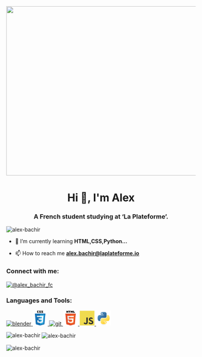 
<img src="https://images.unsplash.com/photo-1516383740770-fbcc5ccbece0?q=80&w=1974&auto=format&fit=crop&ixlib=rb-4.0.3&ixid=M3wxMjA3fDB8MHxwaG90by1wYWdlfHx8fGVufDB8fHx8fA%3D%3D" height="450px" width="1080px"/>
<h1 align="center">Hi 👋, I'm Alex</h1>
<h3 align="center">A French student studying at ‘La Plateforme’.</h3>

<p align="left"> <img src="https://komarev.com/ghpvc/?username=alex-bachir&label=Profile%20views&color=58c8d0&style=flat-square" alt="alex-bachir" /> </p>

- 🌱 I’m currently learning **HTML,CSS,Python...**

- 📫 How to reach me **alex.bachir@laplateforme.io**

<h3 align="left">Connect with me:</h3>
<p align="left">
<a href="https://dev.to/@alex_bachir_fc" target="blank"><img align="center" src="https://raw.githubusercontent.com/rahuldkjain/github-profile-readme-generator/master/src/images/icons/Social/devto.svg" alt="@alex_bachir_fc" height="30" width="40" /></a>
</p>

<h3 align="left">Languages and Tools:</h3>
<p align="left"> <a href="https://www.blender.org/" target="_blank" rel="noreferrer"> 
    <img src="https://download.blender.org/branding/community/blender_community_badge_white.svg" alt="blender" width="40" height="40"/> </a> <a href="https://www.w3schools.com/css/" target="_blank" rel="noreferrer"> 
    <img src="https://raw.githubusercontent.com/devicons/devicon/master/icons/css3/css3-original-wordmark.svg" alt="css3" width="40" height="40"/> </a> <a href="https://git-scm.com/" target="_blank" rel="noreferrer"> 
    <img src="https://www.vectorlogo.zone/logos/git-scm/git-scm-icon.svg" alt="git" width="40" height="40"/> </a> <a href="https://www.w3.org/html/" target="_blank" rel="noreferrer"> 
    <img src="https://raw.githubusercontent.com/devicons/devicon/master/icons/html5/html5-original-wordmark.svg" alt="html5" width="40" height="40"/> </a> <a href="https://developer.mozilla.org/en-US/docs/Web/JavaScript" target="_blank" rel="noreferrer">
    <img src="https://raw.githubusercontent.com/devicons/devicon/master/icons/javascript/javascript-original.svg" alt="javascript" width="40" height="40"/> </a> <a href="https://www.python.org" target="_blank" rel="noreferrer"> 
    <img src="https://raw.githubusercontent.com/devicons/devicon/master/icons/python/python-original.svg" alt="python" width="40" height="40"/> </a> </p>

<p><img align="left" src="https://github-readme-stats.vercel.app/api/top-langs?username=alex-bachir&show_icons=true&theme=tokyonight&locale=en&layout=compact" alt="alex-bachir" /></p>

<p>&nbsp;<img align="center" src="https://github-readme-stats.vercel.app/api?username=alex-bachir&show_icons=true&theme=tokyonight&locale=en" alt="alex-bachir" /></p>

<p><img align="center" src="https://github-readme-streak-stats.herokuapp.com/?user=alex-bachir&theme=dark" alt="alex-bachir" /></p>

    


